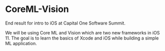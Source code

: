 # CoreML-Vision
End result for intro to iOS at Capital One Software Summit.

We will be using Core ML and Vision which are two new frameworks in iOS 11. The goal is to learn the basics of Xcode and iOS while building a simple ML application. 
